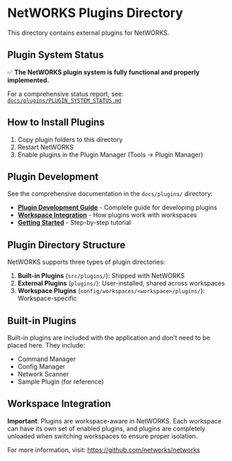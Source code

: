 # NetWORKS Plugins Directory

This directory contains external plugins for NetWORKS.

## Plugin System Status

✅ **The NetWORKS plugin system is fully functional and properly implemented.**

For a comprehensive status report, see: [`docs/plugins/PLUGIN_SYSTEM_STATUS.md`](../docs/plugins/PLUGIN_SYSTEM_STATUS.md)

## How to Install Plugins

1. Copy plugin folders to this directory
2. Restart NetWORKS
3. Enable plugins in the Plugin Manager (Tools -> Plugin Manager)

## Plugin Development

See the comprehensive documentation in the `docs/plugins/` directory:

- **[Plugin Development Guide](../docs/plugins/README.md)** - Complete guide for developing plugins
- **[Workspace Integration](../docs/plugins/workspace_integration.md)** - How plugins work with workspaces
- **[Getting Started](../docs/plugins/GETTING_STARTED.md)** - Step-by-step tutorial

## Plugin Directory Structure

NetWORKS supports three types of plugin directories:

1. **Built-in Plugins** (`src/plugins/`): Shipped with NetWORKS
2. **External Plugins** (`plugins/`): User-installed, shared across workspaces  
3. **Workspace Plugins** (`config/workspaces/<workspace>/plugins/`): Workspace-specific

## Built-in Plugins

Built-in plugins are included with the application and don't need to be placed here.
They include:
- Command Manager
- Config Manager  
- Network Scanner
- Sample Plugin (for reference)

## Workspace Integration

**Important**: Plugins are workspace-aware in NetWORKS. Each workspace can have its own set of enabled plugins, and plugins are completely unloaded when switching workspaces to ensure proper isolation.

For more information, visit: https://github.com/networks/networks
